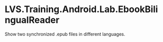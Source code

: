 # LVS.Training.Android.Lab.EbookBilingualReader
Show  two synchronized .epub files in different languages.
